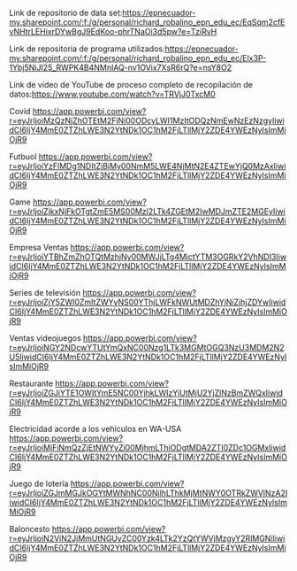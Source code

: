 Link de repositorio de data set:https://epnecuador-my.sharepoint.com/:f:/g/personal/richard_robalino_epn_edu_ec/EqSqm2cfEvNHtrLEHixrDYwBgJ9EdKoo-phrTNaOi3d5pw?e=TziRvH

Link de repositoria de programa utilizados:https://epnecuador-my.sharepoint.com/:f:/g/personal/richard_robalino_epn_edu_ec/Elx3P-1Ybj5NiJI25_RWPK4B4NMnIAQ-nv1OVix7XsR6rQ?e=nsY8O2

Link de video de YouTube de proceso completo de recopilación de datos:https://www.youtube.com/watch?v=TRVjJ0TxcM0

Covid
https://app.powerbi.com/view?r=eyJrIjoiMzQzNjZhOTEtM2FjNi00ODcyLWI1MzItODQzNmEwNzEzNzgyIiwidCI6IjY4MmE0ZTZhLWE3N2YtNDk1OC1hM2FjLTllMjY2ZDE4YWEzNyIsImMiOjR9

Futbuol
https://app.powerbi.com/view?r=eyJrIjoiYzFlMDg1NDItZjBjMy00NmM5LWE4NjMtN2E4ZTEwYjQ0MzAxIiwidCI6IjY4MmE0ZTZhLWE3N2YtNDk1OC1hM2FjLTllMjY2ZDE4YWEzNyIsImMiOjR9 

Game
https://app.powerbi.com/view?r=eyJrIjoiZjkxNjFkOTgtZmE5MS00MzI2LTk4ZGEtM2IwMDJmZTE2MGEyIiwidCI6IjY4MmE0ZTZhLWE3N2YtNDk1OC1hM2FjLTllMjY2ZDE4YWEzNyIsImMiOjR9

Empresa Ventas
https://app.powerbi.com/view?r=eyJrIjoiYTBhZmZhOTQtMzhjNy00MWJjLTg4MjctYTM3OGRkY2VhNDI3IiwidCI6IjY4MmE0ZTZhLWE3N2YtNDk1OC1hM2FjLTllMjY2ZDE4YWEzNyIsImMiOjR9

Series de televisión
https://app.powerbi.com/view?r=eyJrIjoiZjY5ZWI0ZmItZWYyNS00YThjLWFkNWUtMDZhYjNiZjhjZDYwIiwidCI6IjY4MmE0ZTZhLWE3N2YtNDk1OC1hM2FjLTllMjY2ZDE4YWEzNyIsImMiOjR9

Ventas videojuegos
https://app.powerbi.com/view?r=eyJrIjoiNGY2NDcwYTUtYmQxNC00Nzg1LTk3MGMtOGQ3NzU3MDM2N2U5IiwidCI6IjY4MmE0ZTZhLWE3N2YtNDk1OC1hM2FjLTllMjY2ZDE4YWEzNyIsImMiOjR9

Restaurante
https://app.powerbi.com/view?r=eyJrIjoiZGJiYTE1OWItYmE5NC00YjhkLWIzYjUtMjU2YjZlNzBmZWQxIiwidCI6IjY4MmE0ZTZhLWE3N2YtNDk1OC1hM2FjLTllMjY2ZDE4YWEzNyIsImMiOjR9 
 
Electricidad acorde a los vehículos en WA-USA
https://app.powerbi.com/view?r=eyJrIjoiMjFiNmQzZjEtNWYyZi00MjhmLThiODgtMDA2ZTI0ZDc1OGMxIiwidCI6IjY4MmE0ZTZhLWE3N2YtNDk1OC1hM2FjLTllMjY2ZDE4YWEzNyIsImMiOjR9 
 
Juego de lotería
https://app.powerbi.com/view?r=eyJrIjoiZGJmMGJkOGYtMWNhNC00NjlhLThkMjMtNWY0OTRkZWVlNzA2IiwidCI6IjY4MmE0ZTZhLWE3N2YtNDk1OC1hM2FjLTllMjY2ZDE4YWEzNyIsImMiOjR9

Baloncesto
https://app.powerbi.com/view?r=eyJrIjoiN2ViN2JjMmUtNGUyZC00Yzk4LTk2YzQtYWVjMzgyY2RlMGNiIiwidCI6IjY4MmE0ZTZhLWE3N2YtNDk1OC1hM2FjLTllMjY2ZDE4YWEzNyIsImMiOjR9 
